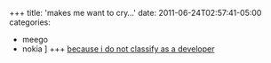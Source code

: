 +++
title: 'makes me want to cry&#8230;'
date: 2011-06-24T02:57:41-05:00
categories:
  - meego
  - nokia
]
+++
[because i do not classify as a developer](http://thenokiablog.com/2011/06/22/nokia-n950-hands-on/ "Hands on video of Nokia N950")
